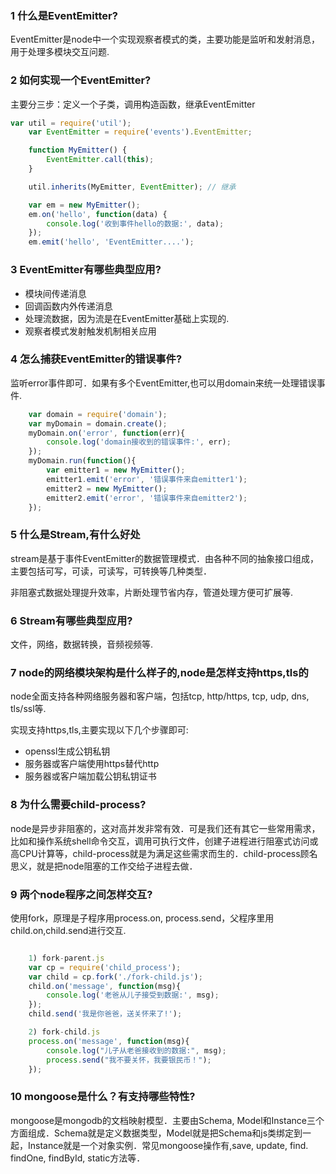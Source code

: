 ### 1 什么是EventEmitter?
EventEmitter是node中一个实现观察者模式的类，主要功能是监听和发射消息，用于处理多模块交互问题.

### 2 如何实现一个EventEmitter?
主要分三步：定义一个子类，调用构造函数，继承EventEmitter
```js
var util = require('util');
	var EventEmitter = require('events').EventEmitter;

	function MyEmitter() {
		EventEmitter.call(this);
	} 

	util.inherits(MyEmitter, EventEmitter); // 继承

	var em = new MyEmitter();
	em.on('hello', function(data) {
		console.log('收到事件hello的数据:', data);
	}); 
	em.emit('hello', 'EventEmitter....');
```
### 3 EventEmitter有哪些典型应用?
* 模块间传递消息 
* 回调函数内外传递消息 
* 处理流数据，因为流是在EventEmitter基础上实现的. 
* 观察者模式发射触发机制相关应用


### 4 怎么捕获EventEmitter的错误事件?
监听error事件即可．如果有多个EventEmitter,也可以用domain来统一处理错误事件.

```js
	var domain = require('domain');
	var myDomain = domain.create();
	myDomain.on('error', function(err){
		console.log('domain接收到的错误事件:', err);
	}); 
	myDomain.run(function(){
		var emitter1 = new MyEmitter();
		emitter1.emit('error', '错误事件来自emitter1');
		emitter2 = new MyEmitter();
		emitter2.emit('error', '错误事件来自emitter2');
	});
```
### 5 什么是Stream,有什么好处
stream是基于事件EventEmitter的数据管理模式．由各种不同的抽象接口组成，主要包括可写，可读，可读写，可转换等几种类型．

非阻塞式数据处理提升效率，片断处理节省内存，管道处理方便可扩展等.

### 6 Stream有哪些典型应用?
文件，网络，数据转换，音频视频等.

###  7 node的网络模块架构是什么样子的,node是怎样支持https,tls的
node全面支持各种网络服务器和客户端，包括tcp, http/https, tcp, udp, dns, tls/ssl等.

实现支持https,tls,主要实现以下几个步骤即可: 
* openssl生成公钥私钥 
* 服务器或客户端使用https替代http 
* 服务器或客户端加载公钥私钥证书

### 8 为什么需要child-process?
node是异步非阻塞的，这对高并发非常有效．可是我们还有其它一些常用需求，比如和操作系统shell命令交互，调用可执行文件，创建子进程进行阻塞式访问或高CPU计算等，child-process就是为满足这些需求而生的．child-process顾名思义，就是把node阻塞的工作交给子进程去做．


### 9 两个node程序之间怎样交互?
使用fork，原理是子程序用process.on, process.send，父程序里用child.on,child.send进行交互.

```js

	1) fork-parent.js
	var cp = require('child_process');
	var child = cp.fork('./fork-child.js');
	child.on('message', function(msg){
		console.log('老爸从儿子接受到数据:', msg);
	});
	child.send('我是你爸爸，送关怀来了!');

	2) fork-child.js
	process.on('message', function(msg){
		console.log("儿子从老爸接收到的数据:", msg);
		process.send("我不要关怀，我要银民币！");
	});

```

### 10 mongoose是什么？有支持哪些特性?
mongoose是mongodb的文档映射模型．主要由Schema, Model和Instance三个方面组成．Schema就是定义数据类型，Model就是把Schema和js类绑定到一起，Instance就是一个对象实例．常见mongoose操作有,save, update, find. findOne, findById, static方法等．




